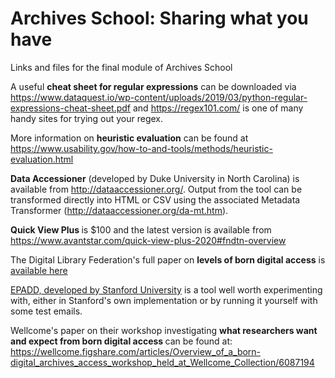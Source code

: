 # Archives School: Sharing what you have
Links and files for the final module of Archives School

A useful <b>cheat sheet for regular expressions</b> can be downloaded via https://www.dataquest.io/wp-content/uploads/2019/03/python-regular-expressions-cheat-sheet.pdf and https://regex101.com/ is one of many handy sites for trying out your regex.

More information on <b>heuristic evaluation</b> can be found at https://www.usability.gov/how-to-and-tools/methods/heuristic-evaluation.html

<b>Data Accessioner</b> (developed by Duke University in North Carolina) is available from http://dataaccessioner.org/. Output from the tool can be transformed directly into HTML or CSV using the associated Metadata Transformer (http://dataaccessioner.org/da-mt.htm).

<b> Quick View Plus </B> is $100 and the latest version is available from https://www.avantstar.com/quick-view-plus-2020#fndtn-overview

The Digital Library Federation's full paper on <b>levels of born digital access</b> is <a href="https://osf.io/hqmy4/">available here</a>

<a href="https://library.stanford.edu/projects/epadd">EPADD, developed by Stanford University</a> is a tool well worth experimenting with, either in Stanford's own implementation or by running it yourself with some test emails.

Wellcome's paper on their workshop investigating <b> what researchers want and expect from born digital access </b> can be found at: https://wellcome.figshare.com/articles/Overview_of_a_born-digital_archives_access_workshop_held_at_Wellcome_Collection/6087194
